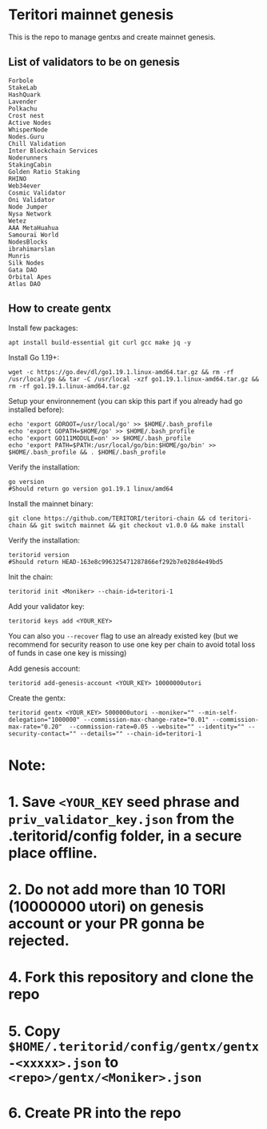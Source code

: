 # Teritori mainnet genesis

This is the repo to manage gentxs and create mainnet genesis.

## List of validators to be on genesis

```
Forbole
StakeLab
HashQuark
Lavender
Polkachu
Crost nest
Active Nodes
WhisperNode
Nodes.Guru
Chill Validation
Inter Blockchain Services
Noderunners
StakingCabin
Golden Ratio Staking
RHINO
Web34ever
Cosmic Validator
Oni Validator
Node Jumper
Nysa Network
Wetez
AAA MetaHuahua
Samouraï World
NodesBlocks
ibrahimarslan
Munris
Silk Nodes
Gata DAO
Orbital Apes
Atlas DAO
```

## How to create gentx
Install few packages:  
```shell
apt install build-essential git curl gcc make jq -y
```

Install Go 1.19+:  
```shell
wget -c https://go.dev/dl/go1.19.1.linux-amd64.tar.gz && rm -rf /usr/local/go && tar -C /usr/local -xzf go1.19.1.linux-amd64.tar.gz && rm -rf go1.19.1.linux-amd64.tar.gz
``` 

Setup your environnement (you can skip this part if you already had go installed before):  
```shell
echo 'export GOROOT=/usr/local/go' >> $HOME/.bash_profile
echo 'export GOPATH=$HOME/go' >> $HOME/.bash_profile
echo 'export GO111MODULE=on' >> $HOME/.bash_profile
echo 'export PATH=$PATH:/usr/local/go/bin:$HOME/go/bin' >> $HOME/.bash_profile && . $HOME/.bash_profile
```  

Verify the installation:  
```shell
go version
#Should return go version go1.19.1 linux/amd64
```  

Install the mainnet binary:    
```shell
git clone https://github.com/TERITORI/teritori-chain && cd teritori-chain && git switch mainnet && git checkout v1.0.0 && make install
``` 

Verify the installation:  
```shell
teritorid version
#Should return HEAD-163e8c996325471287866ef292b7e028d4e49bd5
```  

Init the chain:  
```shell
teritorid init <Moniker> --chain-id=teritori-1 
```  

Add your validator key:
```shell 
teritorid keys add <YOUR_KEY>
 ```  
 
You can also you `--recover` flag to use an already existed key (but we recommend for security reason to use one key per chain to avoid total loss of funds in case one key is missing)  

Add genesis account:
```shell
teritorid add-genesis-account <YOUR_KEY> 10000000utori
```

Create the gentx:
```shell
teritorid gentx <YOUR_KEY> 5000000utori --moniker="" --min-self-delegation="1000000" --commission-max-change-rate="0.01" --commission-max-rate="0.20"  --commission-rate=0.05 --website="" --identity="" --security-contact="" --details="" --chain-id=teritori-1
```

# Note:
# 1. Save `<YOUR_KEY` seed phrase and `priv_validator_key.json` from the .teritorid/config folder, in a secure place offline.
# 2. Do not add more than 10 TORI (10000000 utori) on genesis account or your PR gonna be rejected.
# 4. Fork this repository and clone the repo
# 5. Copy `$HOME/.teritorid/config/gentx/gentx-<xxxxx>.json` to `<repo>/gentx/<Moniker>.json`
# 6. Create PR into the repo
